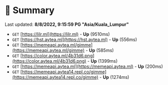 # 📖 Summary
Last updated: **8/8/2022, 9:15:59 PG "Asia/Kuala_Lumpur"**

- `GET` [https://lilr.ml](https://lilr.ml) - **Up** (9510ms)
- `GET` [https://hst.aytea.ml](https://hst.aytea.ml) - **Up** (556ms)
- `GET` [https://memeapi.aytea.ml/gimme](https://memeapi.aytea.ml/gimme) - **Up** (585ms)
- `GET` [https://color.aytea.ml/4b31d6.png](https://color.aytea.ml/4b31d6.png) - **Up** (1399ms)
- `GET` [https://memeapi.aytea.ml](https://memeapi.aytea.ml) - **Up** (200ms)
- `GET` [https://memeapi.aytea14.repl.co/gimme](https://memeapi.aytea14.repl.co/gimme) - **Up** (1274ms)
